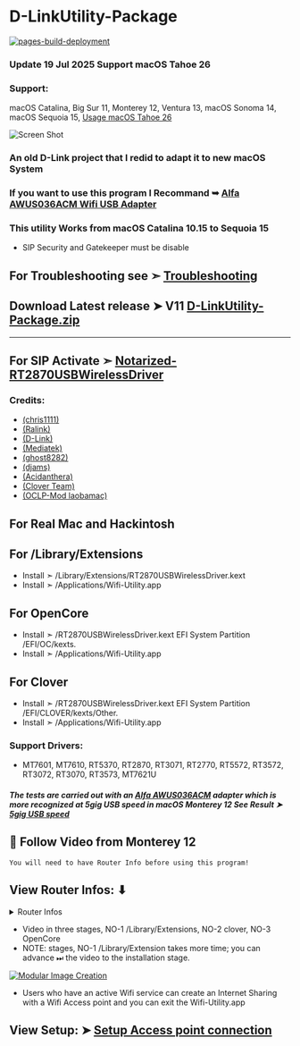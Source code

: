 # D-LinkUtility-Package

[![pages-build-deployment](https://github.com/chris1111/D-LinkUtility-Package/actions/workflows/pages/pages-build-deployment/badge.svg)](https://github.com/chris1111/D-LinkUtility-Package/actions/workflows/pages/pages-build-deployment)

### Update 19 Jul 2025 Support macOS Tahoe 26

### Support: 
macOS Catalina, Big Sur 11, Monterey 12, Ventura 13, macOS Sonoma 14, macOS Sequoia 15, [Usage macOS Tahoe 26](https://github.com/chris1111/D-LinkUtility-Package/blob/main/Usage-macOS-Tahoe.md)

![Screen Shot](https://user-images.githubusercontent.com/6248794/160261973-91d444cb-3144-455b-96fa-2ba8bf464798.png)

### An old D-Link project that I redid to adapt it to new macOS System

### If you want to use this program I Recommand ➥ [Alfa AWUS036ACM Wifi USB Adapter](https://www.amazon.ca/Alfa-AWUS036ACM-Long-Range-Dual-Band-Wireless/dp/B073X6RL9D)

### This utility Works from macOS Catalina 10.15 to Sequoia 15


- SIP Security and Gatekeeper must be disable

## For Troubleshooting see ➣ [Troubleshooting](https://github.com/chris1111/D-LinkUtility-Package/blob/main/Troubleshooting.md)

## Download Latest release ➤ V11 [D-LinkUtility-Package.zip](https://github.com/chris1111/D-LinkUtility-Package/releases/tag/V11)
----------------------------------------------------------------
## For SIP Activate ➣ [Notarized-RT2870USBWirelessDriver](https://github.com/chris1111/D-LinkUtility-Package/releases/download/V10/Notarized-RT2870USBWirelessDriver.zip)

### Credits: 
- [(chris1111)](https://github.com/chris1111) 
- [(Ralink)](https://en.wikipedia.org/wiki/Ralink)
- [(D-Link)](https://us.dlink.com/en/consumer) 
- [(Mediatek)](https://www.mediatek.com)
- [(ghost8282)](https://www.insanelymac.com/forum/profile/2241085-ghost8282/)
- [(djams)](https://github.com/djams2904)
- [(Acidanthera)](https://github.com/acidanthera)
- [(Clover Team)](https://github.com/CloverHackyColor/CloverBootloader)
- [(OCLP-Mod laobamac)](https://github.com/laobamac/OCLP-Mod)


## For Real Mac and Hackintosh
## For /Library/Extensions
- Install  ➣ /Library/Extensions/RT2870USBWirelessDriver.kext
- Install  ➣ /Applications/Wifi-Utility.app

## For OpenCore
- Install  ➣ /RT2870USBWirelessDriver.kext EFI System Partition /EFI/OC/kexts.
- Install  ➣ /Applications/Wifi-Utility.app

## For Clover
- Install  ➣ /RT2870USBWirelessDriver.kext EFI System Partition /EFI/CLOVER/kexts/Other.
- Install  ➣ /Applications/Wifi-Utility.app

### Support Drivers:
- MT7601, MT7610, RT5370, RT2870, RT3071, RT2770, RT5572, RT3572, RT3072, RT3070, RT3573, MT7621U

##### The tests are carried out with an [Alfa AWUS036ACM](https://www.amazon.ca/Alfa-AWUS036ACM-Long-Range-Dual-Band-Wireless/dp/B073X6RL9D) adapter which is more recognized at 5gig USB speed in macOS Monterey 12 See Result ➤  [5gig USB speed](https://user-images.githubusercontent.com/6248794/160301333-85e357d4-29ab-4520-b70f-970858cfec28.png)


## 🔽 Follow Video  from Monterey 12 
`You will need to have Router Info before using this program!`
## View Router Infos: ⬇︎
<details> 
  <summary>Router Infos</summary>
  
  ![RouterInfos](https://github.com/chris1111/D-LinkUtility-Package/assets/6248794/c3e00bdf-0757-4b40-83a1-713364b54e1a)

 </details>
  
- Video in three stages, NO-1 /Library/Extensions, NO-2 clover, NO-3 OpenCore
- NOTE: stages, NO-1 /Library/Extension takes more time; you can advance ⏭ the video to the installation stage.

[![Modular Image Creation](https://i87.servimg.com/u/f87/17/99/48/98/68747410.png)](https://youtu.be/tl9Jn6XC1C4)


- Users who have an active Wifi service can create an Internet Sharing with a Wifi Access point and you can exit the Wifi-Utility.app
## View Setup: ➤ [Setup Access point connection](https://github.com/chris1111/D-LinkUtility-Package/blob/main/Access-Point.md)

